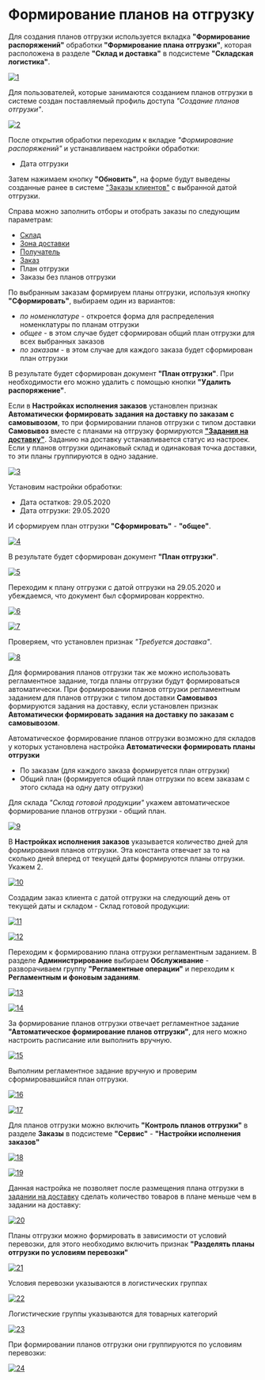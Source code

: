 # Формирование планов на отгрузку

Для создания планов отгрузки используется вкладка **"Формирование распоряжений"** обработки **"Формирование плана отгрузки"**, которая расположена в разделе **"Склад и доставка"** в подсистеме **"Складская логистика"**.

[![1][1]][1]

Для пользователей, которые занимаются созданием планов отгрузки в системе создан поставляемый профиль доступа *"Создание планов отгрузки"*.

[![2][2]][2]

После открытия обработки переходим к вкладке *"Формирование распоряжений"* и устанавливаем настройки обработки:

- Дата отгрузки

Затем нажимаем кнопку **"Обновить"**, на форме будут выведены созданные ранее в системе ["Заказы клиентов"](../../FormationOfOrders/CustomerOrder.md) с выбранной датой отгрузки.

Справа можно заполнить отборы и отобрать заказы по следующим параметрам:

- [Склад](../../../../CommonInformation/Warehouse.md)
- [Зона доставки](../../../../CommonInformation/ZoneOfDelivery.md)
- [Получатель](../../../../CommonInformation/Contractor.md)
- [Заказ](../../FormationOfOrders/CustomerOrder.md)
- План отгрузки
- Заказы без планов отгрузки

По выбранным заказам формируем планы отгрузки, используя кнопку **"Сформировать"**, выбираем один из вариантов:

- *по номенклатуре* - откроется форма для распределения номенклатуры по планам отгрузки
- *общее* - в этом случае будет сформирован общий план отгрузки для всех выбранных заказов
- *по заказам* - в этом случае для каждого заказа будет сформирован план отгрузки

В результате будет сформирован документ **"План отгрузки"**. При необходимости его можно удалить с помощью кнопки **"Удалить распоряжение"**.

Если в **Настройках исполнения заказов** установлен признак **Автоматически формировать задания на доставку по заказам с самовывозом**, то при формировании планов отгрузки с типом доставки **Самовывоз** вместе с планами на отгрузку формируются [**"Задания на доставку"**](DistributionOfShipmentsByCar.md). Заданию на доставку устанавливается статус из настроек. Если у планов отгрузки одинаковый склад и одинаковая точка доставки, то эти планы группируются в одно задание.

[![3][3]][3]

Установим настройки обработки:

- Дата остатков: 29.05.2020
- Дата отгрузки: 29.05.2020

И сформируем план отгрузки **"Сформировать"** - **"общее"**.

[![4][4]][4]

В результате будет сформирован документ **"План отгрузки"**.

[![5][5]][5]

Переходим к плану отгрузки с датой отгрузки на 29.05.2020 и убеждаемся, что документ был сформирован корректно.

[![6][6]][6]

[![7][7]][7]

Проверяем, что установлен признак *"Требуется доставка"*.

[![8][8]][8]

Для формирования планов отгрузки так же можно использовать регламентное задание, тогда планы отгрузки будут формироваться автоматически. При формировании планов отгрузки регламентным заданием для планов отгрузки с типом доставки **Самовывоз** формируются задания на доставку, если установлен признак **Автоматически формировать задания на доставку по заказам с самовывозом**.

Автоматическое формирование планов отгрузки возможно для складов у которых установлена настройка **Автоматически формировать планы отгрузки**

- По заказам (для каждого заказа формируется план отгрузки)
- Общий план (формируется общий план отгрузки по всем заказам с этого склада на одну дату отгрузки)

Для склада *"Склад готовой продукции"* укажем автоматическое формирование планов отгрузки - общий план.

[![9][9]][9]

В **Настройках исполнения заказов** указывается количество дней для формирования планов отгрузки. Эта константа отвечает за то на сколько дней вперед от текущей даты формируются планы отгрузки. Укажем 2.

[![10][10]][10]

Создадим заказ клиента с датой отгрузки на следующий день от текущей даты и складом - Склад готовой продукции:

[![11][11]][11]

[![12][12]][12]

Переходим к формированию плана отгрузки регламентным заданием. В разделе **Администрирование** выбираем **Обслуживание**  - разворачиваем группу **"Регламентные операции"** и переходим к **Регламентным и фоновым заданиям**.

[![13][13]][13]

[![14][14]][14]

За формирование планов отгрузки отвечает регламентное задание **"Автоматическое формирование планов отгрузки"**, для него можно настроить расписание или выполнить вручную.

[![15][15]][15]

Выполним регламентное задание вручную и проверим сформировавшийся план отгрузки.

[![16][16]][16]

[![17][17]][17]

Для планов отгрузки можно включить **"Контроль планов отгрузки"** в разделе **Заказы** в подсистеме **"Сервис"** - **"Настройки исполнения заказов"**

[![18][18]][18]

[![19][19]][19]

Данная настройка не позволяет после размещения плана отгрузки в [задании на доставку](DistributionOfShipmentsByCar.md) сделать количество товаров в плане меньше чем в задании на доставку:

[![20][20]][20]

Планы отгрузки можно формировать в зависимости от условий перевозки, для этого необходимо включить признак **"Разделять планы отгрузки по условиям перевозки"**

[![21][21]][21]

Условия перевозки указываются в логистических группах

[![22][22]][22]

Логистические группы указываются для товарных категорий

[![23][23]][23]

При формировании планов отгрузки они группируются по условиям перевозки:

[![24][24]][24]

[1]: CreationOfPlansForShipment.assets/1.png
[2]: CreationOfPlansForShipment.assets/2.png
[3]: CreationOfPlansForShipment.assets/3.png
[4]: CreationOfPlansForShipment.assets/4.png
[5]: CreationOfPlansForShipment.assets/5.png
[6]: CreationOfPlansForShipment.assets/6.png
[7]: CreationOfPlansForShipment.assets/7.png
[8]: CreationOfPlansForShipment.assets/8.png
[9]: CreationOfPlansForShipment.assets/9.png
[10]: CreationOfPlansForShipment.assets/10.png
[11]: CreationOfPlansForShipment.assets/11.png
[12]: CreationOfPlansForShipment.assets/12.png
[13]: CreationOfPlansForShipment.assets/13.png
[14]: CreationOfPlansForShipment.assets/14.png
[15]: CreationOfPlansForShipment.assets/15.png
[16]: CreationOfPlansForShipment.assets/16.png
[17]: CreationOfPlansForShipment.assets/17.png
[18]: CreationOfPlansForShipment.assets/18.png
[19]: CreationOfPlansForShipment.assets/19.png
[20]: CreationOfPlansForShipment.assets/20.png
[21]: CreationOfPlansForShipment.assets/21.png
[22]: CreationOfPlansForShipment.assets/22.png
[23]: CreationOfPlansForShipment.assets/23.png
[24]: CreationOfPlansForShipment.assets/24.png
